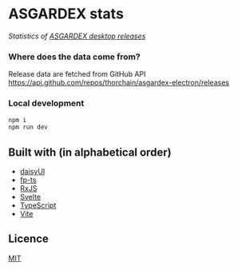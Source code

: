 # ASGARDEX stats

_Statistics of [ASGARDEX desktop releases](https://github.com/thorchain/asgardex-electron/releases)_

### Where does the data come from?

Release data are fetched from GitHub API https://api.github.com/repos/thorchain/asgardex-electron/releases

### Local development

```bash
npm i
npm run dev
```

## Built with (in alphabetical order)

- [daisyUI](https://daisyui.com)
- [fp-ts](https://gcanti.github.io/fp-ts/)
- [RxJS](https://rxjs.dev)
- [Svelte](https://svelte.dev)
- [TypeScript](https://www.typescriptlang.org/)
- [Vite](https://vitejs.dev/)

## Licence

[MIT](./LICENSE)
